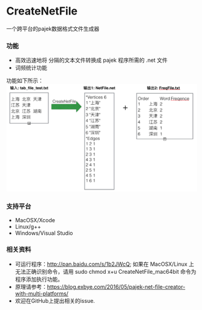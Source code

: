 # CreateNetFile
一个跨平台的pajek数据格式文件生成器

### 功能
* 高效迅速地将 <Tab> 分隔的文本文件转换成 pajek 程序所需的 .net 文件
* 词频统计功能

功能如下所示：
![功能图](./diagram.png)

### 支持平台
* MacOSX/Xcode
* Linux/g++
* Windows/Visual Studio

### 相关资料
* 可运行程序：http://pan.baidu.com/s/1b2JWcQ; 如果在 MacOSX/Linux 上无法正确识别命令，请用 sudo chmod x+u CreateNetFile_mac64bit  命令为程序添加执行功能。
* 原理请参考：https://blog.exbye.com/2016/05/pajek-net-file-creator-with-multi-platforms/
* 欢迎在GitHub上提出相关的issue.